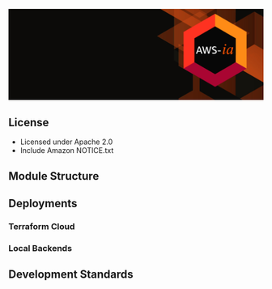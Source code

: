 ![AWS-ia banner](/assets/ghbg.png)
## License
- Licensed under Apache 2.0
- Include Amazon NOTICE.txt
## Module Structure

## Deployments
### Terraform Cloud

### Local Backends

## Development Standards
